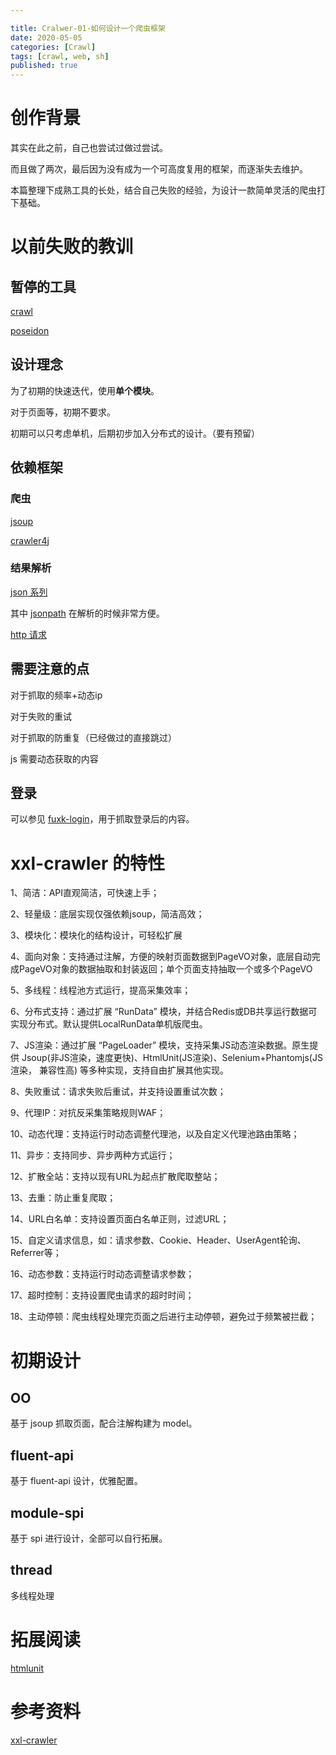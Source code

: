 ```yaml
---

title: Cralwer-01-如何设计一个爬虫框架
date: 2020-05-05
categories: [Crawl]
tags: [crawl, web, sh]
published: true
---
```


# 创作背景

其实在此之前，自己也尝试过做过尝试。

而且做了两次，最后因为没有成为一个可高度复用的框架，而逐渐失去维护。

本篇整理下成熟工具的长处，结合自己失败的经验，为设计一款简单灵活的爬虫打下基础。

# 以前失败的教训

## 暂停的工具

[crawl](https://github.com/houbb/crawl)

[poseidon](https://github.com/houbb/poseidon.git)

## 设计理念

为了初期的快速迭代，使用**单个模块**。

对于页面等，初期不要求。

初期可以只考虑单机，后期初步加入分布式的设计。（要有预留）

## 依赖框架

### 爬虫

[jsoup](https://houbb.github.io/2018/08/19/crawl-jsoup)

[crawler4j](https://github.com/yasserg/crawler4j#quickstart)

### 结果解析

[json 系列](https://houbb.github.io/tags/#json)

其中 [jsonpath](https://houbb.github.io/2018/07/20/json-03-jsonpath) 在解析的时候非常方便。

[http 请求](https://houbb.github.io/2018/03/16/okhttp)

## 需要注意的点

对于抓取的频率+动态ip 

对于失败的重试

对于抓取的防重复（已经做过的直接跳过）

js 需要动态获取的内容

## 登录

可以参见 [fuxk-login](https://github.com/xchaoinfo/fuck-login)，用于抓取登录后的内容。

# xxl-crawler 的特性

1、简洁：API直观简洁，可快速上手；

2、轻量级：底层实现仅强依赖jsoup，简洁高效；

3、模块化：模块化的结构设计，可轻松扩展

4、面向对象：支持通过注解，方便的映射页面数据到PageVO对象，底层自动完成PageVO对象的数据抽取和封装返回；单个页面支持抽取一个或多个PageVO

5、多线程：线程池方式运行，提高采集效率；

6、分布式支持：通过扩展 “RunData” 模块，并结合Redis或DB共享运行数据可实现分布式。默认提供LocalRunData单机版爬虫。

7、JS渲染：通过扩展 “PageLoader” 模块，支持采集JS动态渲染数据。原生提供 Jsoup(非JS渲染，速度更快)、HtmlUnit(JS渲染)、Selenium+Phantomjs(JS渲染，
兼容性高) 等多种实现，支持自由扩展其他实现。

8、失败重试：请求失败后重试，并支持设置重试次数；

9、代理IP：对抗反采集策略规则WAF；

10、动态代理：支持运行时动态调整代理池，以及自定义代理池路由策略；

11、异步：支持同步、异步两种方式运行；

12、扩散全站：支持以现有URL为起点扩散爬取整站；

13、去重：防止重复爬取；

14、URL白名单：支持设置页面白名单正则，过滤URL；

15、自定义请求信息，如：请求参数、Cookie、Header、UserAgent轮询、Referrer等；

16、动态参数：支持运行时动态调整请求参数；

17、超时控制：支持设置爬虫请求的超时时间；

18、主动停顿：爬虫线程处理完页面之后进行主动停顿，避免过于频繁被拦截；

# 初期设计

## OO

基于 jsoup 抓取页面，配合注解构建为 model。

## fluent-api

基于 fluent-api 设计，优雅配置。

## module-spi

基于 spi 进行设计，全部可以自行拓展。

## thread

多线程处理

# 拓展阅读

[htmlunit](https://houbb.github.io/2018/08/19/crawl-htmlunit)

# 参考资料

[xxl-crawler](https://www.xuxueli.com/xxl-crawler/)

